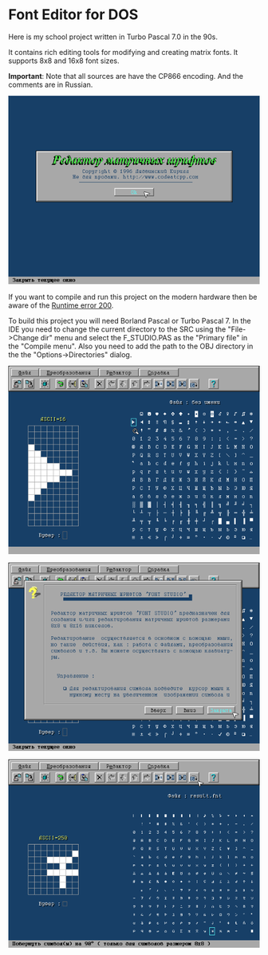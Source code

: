 # Font Editor for DOS

Here is my school project written in Turbo Pascal 7.0 in the 90s.

It contains rich editing tools for modifying and creating matrix fonts. It supports 8x8 and 16x8 font sizes.

**Important**: Note that all sources are have the CP866 encoding. And the comments are in Russian.

![About screen](FE1.PNG "About screen")

If you want to compile and run this project on the modern hardware then be aware of the [Runtime error 200](https://en.wikipedia.org/wiki/Runtime_error_200).

To build this project you will need Borland Pascal or Turbo Pascal 7. In the IDE you need to change the current directory to the SRC using the "File->Change dir" menu and select the F_STUDIO.PAS as the "Primary file" in the "Compile menu". Also you need to add the path to the OBJ directory in the the "Options->Directories" dialog.

![Editing 16x8 font](FE2.PNG "Editing 16x8 font")

![Context help](FE3.PNG "Context help")

![Editing 8x8 font](FE4.PNG "Editing 8x8 font")
